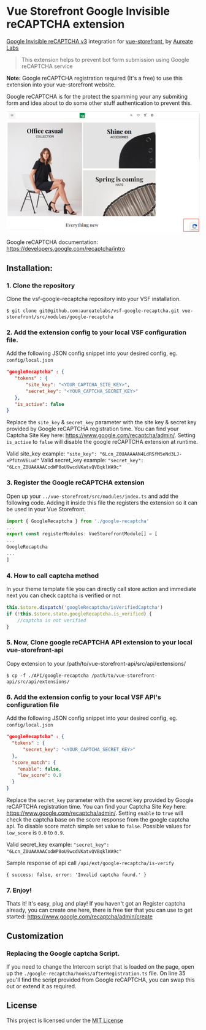 # Vue Storefront Google Invisible reCAPTCHA extension
[Google Invisible reCAPTCHA v3](https://developers.google.com/recaptcha) integration for [vue-storefront](https://github.com/aureatelabs/vsf-google-recaptcha), by [Aureate Labs](https://aureatelabs.com/)
> This extension helps to prevent bot form submission using Google reCAPTCHA service

**Note:** Google reCAPTCHA registration required (It's a free) to use this extension into your vue-storefront website.

Google reCAPTCHA is for the protect the spamming your any submiting form and idea about to do some other stuff authentication to prevent this.

![Demo](docs/preview.png)

Google reCAPTCHA documentation: https://developers.google.com/recaptcha/intro

## Installation:

### 1. Clone the repository

Clone the vsf-google-recaptcha repository into your VSF installation.
```shell
$ git clone git@github.com:aureatelabs/vsf-google-recaptcha.git vue-storefront/src/modules/google-recaptcha
```
### 2. Add the extension config to your local VSF configuration file.
Add the following JSON config snippet into your desired config, eg. `config/local.json`
```json
"googleRecaptcha" : {
   "tokens" : {
       "site_key": "<YOUR_CAPTCHA_SITE_KEY>",
       "secret_key": "<YOUR_CAPTCHA_SECRET_KEY>"
   },
   "is_active": false
}
```
Replace the `site_key` & `secret_key` parameter with the site key & secret key provided by Google reCAPTCHA registration time. You can find your Captcha Site Key here: https://www.google.com/recaptcha/admin/. Setting `is_active` to `false` will disable the google reCAPTCHA extension at runtime.

Valid site_key example: `"site_key": "6Lcn_Z0UAAAAAN4LdRSfM5eNd3LJ-xPfUtnV6Lud"`
Valid secret_key example: `"secret_key": "6Lcn_Z0UAAAAACodWP8oU9wcdVKatvQVBqklWA9c"`
### 3. Register the Google reCAPTCHA extension
Open up your `../vue-storefront/src/modules/index.ts` and add the following code. Adding it inside this file the registers the extension so it can be used in your Vue Storefront.
```js
import { GoogleRecaptcha } from './google-recaptcha'
...
export const registerModules: VueStorefrontModule[] = [
...
GoogleRecaptcha
...
]
```
### 4. How to call captcha method
In your theme template file you can directly call store action and immediate next you can check captcha is verified or not
```js
this.$store.dispatch('googleRecaptcha/isVerifiedCaptcha')
if (!this.$store.state.googleRecaptcha.is_verified) {
    //captcha is not verified
}
```

### 5. Now, Clone google reCAPTCHA API extension to your local vue-storefront-api
Copy extension to your /path/to/vue-storefront-api/src/api/extensions/
```shell
$ cp -f ./API/google-recaptcha /path/to/vue-storefront-api/src/api/extensions/
```

### 6. Add the extension config to your local VSF API's configuration file
Add the following JSON config snippet into your desired config, eg. `config/local.json`
```json
"googleRecaptcha" : {
  "tokens" : {
      "secret_key": "<YOUR_CAPTCHA_SECRET_KEY>"
  },
  "score_match": {
    "enable": false,
    "low_score": 0.9
  }
}
```
Replace the `secret_key` parameter with the secret key provided by Google reCAPTCHA registration time. You can find your Captcha Site Key here: https://www.google.com/recaptcha/admin/. Setting `enable` to `true` will check the captcha base on the score response from the google captcha api. To disable score match simple set value to `false`. Possible values for `low_score` is `0.0` to `0.9`.

Valid secret_key example: `"secret_key": "6Lcn_Z0UAAAAACodWP8oU9wcdVKatvQVBqklWA9c"`

Sample response of api call `/api/ext/google-recaptcha/is-verify`
```
{ success: false, error: 'Invalid captcha found.' }
```

### 7. Enjoy!
Thats it! It's easy, plug and play! If you haven't got an Register captcha already, you can create one here, there is free tier that you can use to get started: https://www.google.com/recaptcha/admin/create

## Customization

### Replacing the Google captcha Script.
If you need to change the Intercom script that is loaded on the page, open up the `./google-recaptcha/hooks/afterRegistration.ts` file. On line 35 you'll find the script provided from Google reCAPTCHA, you can swap this out or extend it as required.

## License
This project is licensed under the [MIT License](https://github.com/aureatelabs/vsf-google-recaptcha/blob/master/LICENSE)
